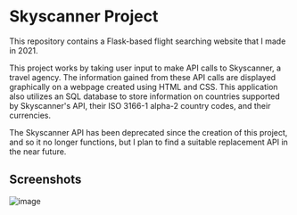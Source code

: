 # Skyscanner Project

This repository contains a Flask-based flight searching website that I made in 2021.

This project works by taking user input to make API calls to Skyscanner, a travel agency. The information gained from these API calls are displayed graphically on a webpage created using HTML and CSS. This application also utilizes an SQL database to store information on countries supported by Skyscanner's API, their ISO 3166-1 alpha-2 country codes, and their currencies.

The Skyscanner API has been deprecated since the creation of this project, and so it no longer functions, but I plan to find a suitable replacement API in the near future.

## Screenshots
![image](https://github.com/user-attachments/assets/90df660a-973b-462d-ba32-0edede37874d)

